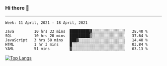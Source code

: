 ### Hi there 👋
---
<!--START_SECTION:waka-->
```text
Week: 11 April, 2021 - 18 April, 2021

Java         10 hrs 33 mins  █████████▓░░░░░░░░░░░░░░░   38.40 % 
SQL          10 hrs 20 mins  █████████▒░░░░░░░░░░░░░░░   37.64 % 
JavaScript   3 hrs 58 mins   ███▓░░░░░░░░░░░░░░░░░░░░░   14.48 % 
HTML         1 hr 3 mins     █░░░░░░░░░░░░░░░░░░░░░░░░   03.84 % 
YAML         51 mins         ▓░░░░░░░░░░░░░░░░░░░░░░░░   03.13 % 
```
<!--END_SECTION:waka-->

[![Top Langs](https://github-readme-stats.vercel.app/api/top-langs/?username=HyunAh-iia&layout=compact)](https://github.com/anuraghazra/github-readme-stats)
<!--
**HyunAh-iia/HyunAh-iia** is a ✨ _special_ ✨ repository because its `README.md` (this file) appears on your GitHub profile.

Here are some ideas to get you started:

- 🔭 I’m currently working on ...
- 🌱 I’m currently learning ...
- 👯 I’m looking to collaborate on ...
- 🤔 I’m looking for help with ...
- 💬 Ask me about ...
- 📫 How to reach me: ...
- 😄 Pronouns: ...
- ⚡ Fun fact: ...
-->

